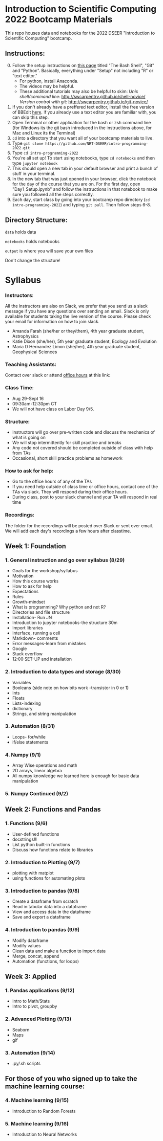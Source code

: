 # Introduction to Scientific Computing 2022 Bootcamp Materials
This repo houses data and notebooks for the 2022 DSEER "Introduction to Scientific Computing" bootcamp.

## Instructions:
0) Follow the setup instructions on [this page](https://carpentries.github.io/workshop-template/#setup) titled "The Bash Shell", "Git" and "Python". Basically, everything under "Setup" not including "R" or "text editor." 
      - For python, install Anaconda.
      - The videos may be helpful. 
      - These additional tutorials may also be helpful to skim:
            _Unix shell/command line:_ http://swcarpentry.github.io/shell-novice/
            _Version control with git:_ http://swcarpentry.github.io/git-novice/
1) If you don't already have a preffered text editor, install the free version of BBEdit [here](https://www.barebones.com/products/bbedit/). If you already use a text editor you are familiar with, you can skip this step.
2) Open Terminal or other application for the bash or zsh command line (for Windows its the git bash introduced in the instructions above, for Mac and Linux its the Terminal)
3) `cd` into a directory that you want all of your bootcamp materials to live.
4) Type `git clone https://github.com/NRT-DSEER/intro-programming-2022.git`
5) Type `cd intro-programming-2022`
6) You're all set up! To start using notebooks, type `cd notebooks` and then type `jupyter notebook` 
7) This should open a new tab in your default browser and print a bunch of stuff in your terminal.
8) In the new tab that was just opened in your browser, click the notebook for the day of the course that you are on. For the first day, open "Day1_Setup.ipynb" and follow the instructions in that notebook to make sure you followed all the steps correctly.
9) Each day, start class by going into your bootcamp repo directory (`cd intro-programming-2022`) and typing `git pull`. Then follow steps 6-8.

## Directory Structure:
`data` holds data

`notebooks` holds notebooks

`output` is where you will save your own files

Don't change the structure!


# Syllabus

### Instructors:
All the instructors are also on Slack, we prefer that you send us a slack message if you have any questions over sending an email. Slack is only available for students taking the live version of the course. Please check your email for information on how to join slack.

- Amanda Farah (she/her or they/them), 4th year graduate student, Astrophysics
- Katie Dixon (she/her), 5th year graduate student, Ecology and Evolution
- Maria D Hernandez Limon (she/her), 4th year graduate student, Geophysical Sciences

### Teaching Assistants:
Contact over slack or attend [office hours](#office-hours) at this link:

### Class Time:
- Aug 29-Sept 16
- 09:30am-12:30pm CT 
- We will not have class on Labor Day 9/5.

### Structure:
- Instructors will go over pre-written code and discuss the mechanics of what is going on
- We will stop intermittently for skill practice and breaks 
- Any code not covered should be completed outside of class with help from TAs
- Occasional, short skill practice problems as homework 

### How to ask for help:
- Go to the office hours of any of the TAs
- If you need help outside of class time or office hours, contact one of the TAs via slack. They will respond during their office hours.
- During class, post to your slack channel and your TA will respond in real time

### Recordings:
The folder for the recordings will be posted over Slack or sent over email. We will add each day's recordings a few hours after classtime.

## Week 1: Foundation 
### 1. General instruction and go over syllabus (8/29)
- Goals for the workshop/syllabus 
- Motivation
- How this course works
- How to ask for help
- Expectations
- Rules
- Growth-mindset  
- What is programming? Why python and not R?
- Directories and file structure
- Installation- Run JN
- Introduction to jupyter notebooks-the structure 30m
- Import libraries 
- Interface, running a cell
- Markdown- comments
- Error messages-learn from mistakes
- Google
- Stack overflow
- 12:00 SET-UP and installation 

### 2. Introduction to data types and storage (8/30)
- Variables
- Booleans (side note on how bits work -transistor in 0 or 1)
- Ints 
- Floats
- Lists-indexing 
- dictionary
- Strings, and string manipulation

### 3. Automation (8/31)
- Loops- for/while
- if/else statements 

### 4. Numpy (9/1)
- Array Wise operations and math
- 2D arrays, linear algebra
- All numpy knowledge we learned here is enough for basic data manipulation

### 5. Numpy Continued (9/2)

## Week 2:  Functions and Pandas

### 1. Functions (9/6)
- User-defined functions
- docstrings!!!
- List python built-in functions
- Discuss how functions relate to libraries

### 2. Introduction to Plotting (9/7)
- plotting with matplot
- using functions for automating plots

### 3. Introduction to pandas (9/8)
- Create a dataframe from scratch
- Read in tabular data into a dataframe
- View and access data in the dataframe
- Save and export a dataframe

### 4. Introduction to pandas (9/9)
- Modify dataframe
- Modify values
- Clean data and make a function to import data
- Merge, concat, append
- Automation (functions, for loops)

## Week 3: Applied

### 1. Pandas applications (9/12)
- Intro to Math/Stats  
- Intro to pivot, groupby
 
### 2. Advanced Plotting (9/13)
- Seaborn
- Maps
- gif 

### 3. Automation  (9/14)
- .py/.sh scripts


## For those of you who signed up to take the machine learning course:

### 4. Machine learning (9/15)
- Introduction to Random Forests

### 5. Machine learning (9/16)
- Introduction to Neural Networks

